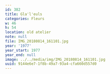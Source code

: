```yaml
---
id: 382
title: Gla'l'euls
categories: Fleurs
w: 46
h: 54
location: old atelier
note: null
file: IMG_20180814_161101.jpg
year: '1977'
year_start: 1977
year_end: null
image: ../../media/img/IMG_20180814_161101.jpg
uuid: 9144e6e7-1f8b-49a7-93a4-cfa660d557d0
---
```


